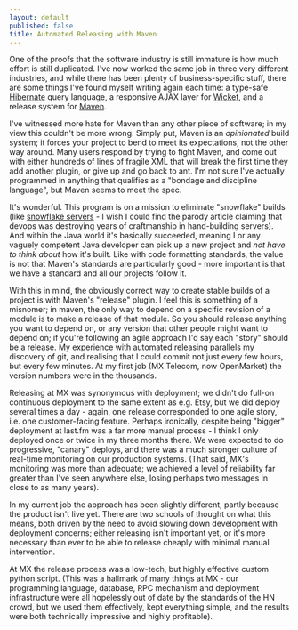 ```yaml
---
layout: default
published: false
title: Automated Releasing with Maven
---
```


One of the proofs that the software industry is still immature is how much effort is still duplicated. I've now worked the same job in three very different industries, and while there has been plenty of business-specific stuff, there are some things I've found myself writing again each time: a type-safe [Hibernate](http://www.hibernate.org) query language, a responsive AJAX layer for [Wicket](http://wicket.apache.org), and a release system for [Maven](http://maven.apache.org).

I've witnessed more hate for Maven than any other piece of software; in my view this couldn't be more wrong. Simply put, Maven is an *opinionated* build system; it forces your project to bend to meet its expectations, not the other way around. Many users respond by trying to fight Maven, and come out with either hundreds of lines of fragile XML that will break the first time they add another plugin, or give up and go back to ant. I'm not sure I've actually programmed in anything that qualifies as a "bondage and discipline language", but Maven seems to meet the spec.

It's wonderful. This program is on a mission to eliminate "snowflake" builds (like  [snowflake servers](http://server.dzone.com/articles/martin-fowler-snowflake) - I wish I could find the parody article claiming that devops was destroying years of craftmanship in hand-building servers). And within the Java world it's basically succeeded, meaning I or any vaguely competent Java developer can pick up a new project and *not have to think about* how it's built. Like with code formatting standards, the value is not that Maven's standards are particularly good - more important is that we have a standard and all our projects follow it.

With this in mind, the obviously correct way to create stable builds of a project is with Maven's "release" plugin. I feel this is something of a misnomer; in maven, the only way to depend on a specific revision of a module is to make a release of that module. So you should release anything you want to depend on, or any version that other people might want to depend on; if you're following an agile approach I'd say each "story" should be a release. My experience with automated releasing parallels my discovery of git, and realising that I could commit not just every few hours, but every few minutes. At my first job (MX Telecom, now OpenMarket) the version numbers were in the thousands.

Releasing at MX was synonymous with deployment; we didn't do full-on continuous deployment to the same extent as e.g. Etsy, but we did deploy several times a day - again, one release corresponded to one agile story, i.e. one customer-facing feature. Perhaps ironically, despite being "bigger" deployment at last.fm was a far more manual process - I think I only deployed once or twice in my three months there. We were expected to do progressive, "canary" deploys, and there was a much stronger culture of real-time monitoring on our production systems. (That said, MX's monitoring was more than adequate; we achieved a level of reliability far greater than I've seen anywhere else, losing perhaps two messages in close to as many years).

In my current job the approach has been slightly different, partly because the product isn't live yet. There are two schools of thought on what this means, both driven by the need to avoid slowing down development with deployment concerns; either releasing isn't important yet, or it's more necessary than ever to be able to release cheaply with minimal manual intervention.

At MX the release process was a low-tech, but highly effective custom python script. (This was a hallmark of many things at MX - our programming language, database, RPC mechanism and deployment infrastructure were all hopelessly out of date by the standards of the HN crowd, but we used them effectively, kept everything simple, and the results were both technically impressive and highly profitable).